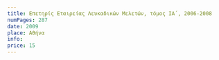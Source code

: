 ```yaml
---
title: Επετηρίς Εταιρείας Λευκαδικών Μελετών, τόμος ΙΑ΄, 2006-2008
numPages: 287
date: 2009
place: Αθήνα
info: 
price: 15
---
```

